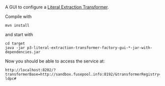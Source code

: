 
A GUI to configure a [Literal Extraction Transformer](/fusepoolP3/p3-literal-extraction-transformer).

Compile with

    mvn install


and start with

    cd target
    java -jar p3-literal-extraction-transformer-factory-gui-*-jar-with-dependencies.jar


Now you should be able to access the service at:

    http://localhost:8202/?transformerBase=http://sandbox.fusepool.info:8192/&transformerRegistry=http://sandbox.fusepool.info:8181/ldp/tr-ldpc#
